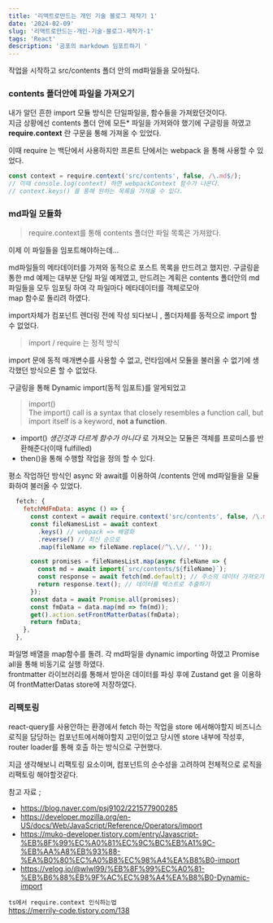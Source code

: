 ```yaml
---
title: '리액트로만드는 개인 기술 블로그 제작기 1'
date: '2024-02-09'
slug: '리액트로만드는-개인-기술-블로그-제작기-1'
tags: 'React'
description: '공포의 markdown 임포트하기 '
---
```


작업을 시작하고 src/contents 폴더 안의 md파일들을 모아뒀다.

### contents 폴더안에 파일을 가져오기

내가 알던 흔한 import 모듈 방식은 단일파일을, 함수들을 가져왔던것이다.  
지금 상황에선 contents 폴더 안에 모든\* 파일을 가져와야 했기에 구글링을 하였고
**require.context** 란 구문을 통해 가져올 수 있었다.

이때 require 는 백단에서 사용하지만 프론트 단에서는 webpack 을 통해 사용할 수 있었다.

```js
const context = require.context('src/contents', false, /\.md$/);
// 이때 console.log(context) 하면 webpackContext 함수가 나온다.
// context.keys() 를 통해 원하는 목록을 가져올 수 있다.
```

### md파일 모듈화

> require.context를 통해 contents 폴더안 파일 목록은 가져왔다.

이제 이 파일들을 임포트해야하는데...

md파일들의 메타데이터를 가져와 동적으로 포스트 목록을 만드려고 했지만.
구글링읕 통한 md 예제는 대부분 단일 파일 예제였고,
만드려는 계획은 contents 폴더안의 md파일들을 모두 임포팅 하여 각 파일마다 메타데이터를 객체로모아  
map 함수로 돌리려 하였다.

import자체가 컴포넌트 렌더링 전에 작성 되다보니 , 폴더자체를 동적으로 import 할 수 없었다.

> import / require 는 정적 방식

import 문에 동적 매개변수를 사용할 수 없고, 런타임에서 모듈을 불러올 수 없기에 생각했던 방식으론 할 수 없었다.

구글링을 통해 Dynamic import(동적 임포트)를 알게되었고

> import()  
> The import() call is a syntax that closely resembles a function call, but import itself is a keyword, **not a function**.

- import() _생긴것과 다르게 함수가 아니다_ 로 가져오는 모듈은 객체를 프로미스를 반환해준다(이때 fulfilled)
- then()을 통해 수행할 작업을 정의 할 수 있다.

평소 작업하던 방식인 async 와 await를 이용하여 /contents 안에 md파일들을 모듈화하여 불러올 수 있었다.

```js
  fetch: {
    fetchMdFmData: async () => {
      const context = await require.context('src/contents', false, /\.md$/);
      const fileNamesList = await context
        .keys() // webpack => 배열화
        .reverse() // 최신 순으로
        .map(fileName => fileName.replace(/^\.\//, ''));

      const promises = fileNamesList.map(async fileName => {
        const md = await import(`src/contents/${fileName}`);
        const response = await fetch(md.default); // 주소의 데이터 가져오기
        return response.text(); // 데이터를 텍스트로 추출하기
      });
      const data = await Promise.all(promises);
      const fmData = data.map(md => fm(md));
      get().action.setFrontMatterDatas(fmData);
      return fmData;
    },
  },

```

파일명 배열을 map함수를 돌려. 각 md파일을 dynamic importing 하였고
Promise all을 통해 비동기로 실행 하였다.  
frontmatter 라이브러리를 통해서 받아온 데이터를 파싱 후에
Zustand get 을 이용하여 frontMatterDatas store에 저장하였다.

### 리팩토링

react-query를 사용안하는 환경에서 fetch 하는 작업을 store 에서해야할지
비즈니스 로직을 담당하는 컴포넌트에서해야할지 고민이었고 당시엔 store 내부에 작성후, router loader를 통해 호출 하는 방식으로 구현했다.

지금 생각해보니 리팩토링 요소이며, 컴포넌트의 순수성을 고려하여 전체적으로 로직을 리팩토링 해야할것같다.

참고 자료 ;

- https://blog.naver.com/psj9102/221577900285
- https://developer.mozilla.org/en-US/docs/Web/JavaScript/Reference/Operators/import
- https://muko-developer.tistory.com/entry/Javascript-%EB%8F%99%EC%A0%81%EC%9C%BC%EB%A1%9C-%EB%AA%A8%EB%93%88-%EA%B0%80%EC%A0%B8%EC%98%A4%EA%B8%B0-import
- https://velog.io/@wlwl99/%EB%8F%99%EC%A0%81-%EB%B6%88%EB%9F%AC%EC%98%A4%EA%B8%B0-Dynamic-import

`ts에서 require.context 인식하는법 `  
https://merrily-code.tistory.com/138
